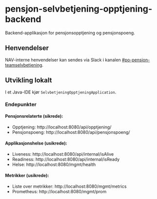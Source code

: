 # pensjon-selvbetjening-opptjening-backend
Backend-applikasjon for pensjonsopptjening og pensjonspoeng.

## Henvendelser

NAV-interne henvendelser kan sendes via Slack i kanalen [#po-pensjon-teamselvbetjening](https://nav-it.slack.com/archives/C014M7U1GBY).

## Utvikling lokalt

I et Java-IDE kjør `SelvbetjeningOpptjeningApplication`.

### Endepunkter

#### Pensjonsrelaterte (sikrede):
* Opptjening: http://localhost:8080/api/opptjening/
* Pensjonspoeng: http://localhost:8080/api/pensjonspoeng/

#### Applikasjonshelse (usikrede):
* Liveness: http://localhost:8080/api/internal/isAlive
* Readiness: http://localhost:8080/api/internal/isReady
* Helse: http://localhost:8080/mgmt/health

#### Metrikker (usikrede):
* Liste over metrikker: http://localhost:8080/mgmt/metrics
* Prometheus: http://localhost:8080/mgmt/prom
